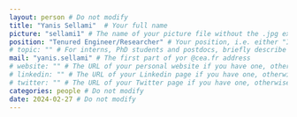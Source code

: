 ```yaml
---
layout: person # Do not modify
title: "Yanis Sellami"  # Your full name
picture: "sellami1" # The name of your picture file without the .jpg extension
position: "Tenured Engineer/Researcher" # Your position, i.e. either "Intern", "PhD Student", "Postdoc" or "Tenured Researcher"
# topic: "" # For interns, PhD students and postdocs, briefly describe your research topic (tenured researchers should remove this line)
mail: "yanis.sellami" # The first part of yor @cea.fr address
# website: "" # The URL of your personal website if you have one, otherwise remove the line
# linkedin: "" # The URL of your Linkedin page if you have one, otherwise remove the line
# twitter: "" # The URL of your Twitter page if you have one, otherwise remove the line (by the way, Twitter is a great way to discuss with other researchers around the world)
categories: people # Do not modify
date: 2024-02-27 # Do not modify
---
```

